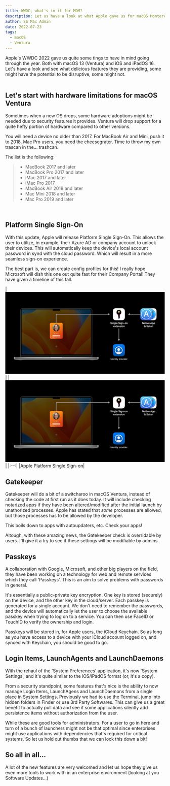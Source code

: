 ```yaml
---
title: WWDC, what's in it for MDM?
description: Let us have a look at what Apple gave us for macOS Monterey, iOS and ipadOS
author: SS Mac Admin
date: 2022-07-23
tags:
  - macOS
  - Ventura
---
```


Apple's WWDC 2022 gave us quite some tings to have in mind going through the year. Both with macOS 13 (Ventura) and iOS and iPadOS 16. <br/>
Let's have a look and see what delicious features they are providing, some might have the potential to be disruptive, some might not. <br/><br/>




## Let's start with hardware limitations for macOS Ventura

Sometimes when a new OS drops, some hardware adoptions might be needed due to security features it provides. Ventura will drop support for a quite hefty portion of hardware compared to other versions.

You will need a device no older than 2017. For MacBook Air and Mini, push it to 2018. Mac Pro users, you need the cheesegrater. Time to throw my own trascan in the... trashcan.

The list is the following: 
>
> - MacBook 2017 and later<br/>
> - MacBook Pro 2017 and later<br/>
> - iMac 2017 and later<br/>
> - iMac Pro 2017<br/>
> - MacBook Air 2018 and later<br/>
> - Mac Mini 2018 and later<br/>
> - Mac Pro 2019 and later<br/>

<br/>

## Platform Single Sign-On

With this update, Apple will release Platform Single Sign-On. This allows the user to utilize, in example, their Azure AD or company account to unlock their devices. This will automatically keep the device's local account password in synd with the cloud password. Which will result in a more seamless sign-on experience.

The best part is, we can create config profiles for this! I really hope Microsoft will dish this one out quite fast for their Company Portal! They have given a timeline of this fall.

|![Platform Single Sign-On](/src/static/img/Plat_SSO.png)|
|<img src="/src/static/img/Plat_SSO.png">|
|:--:|
|Apple Platform Single Sign-on|


## Gatekeeper

Gatekeeper will do a bit of a switcharoo in macOS Ventura, instead of checking the code at first run as it does today. It will include checking notarized apps if they have been altered/modified after the initial launch by unathorized processes. Apple has stated that *some* processes are allowed, but those processes has to be allowed by the developer.

This boils down to apps with autoupdaters, etc. Check your apps!

Altough, with these amazing news, the Gatekeeper check is overridable by users. I'll give it a try to see if these settings will be modifiable by admins.


## Passkeys

A collaboration with Google, Microsoft, and other big players on the field, they have been working on a technology for web and remote services which they call 'Passkeys'. This is an aim to solve problems with passwords in general. 


It's essentially a public-private key encryption.
One key is stored (securely) on the device, and the other key in the cloud/server. Each passkey is generated for a single account. We don't need to remember the passwords, and the device will automatically let the user to choose the available passkey when trying to log on to a service. You can then use FaceID or TouchID to verify the ownership and login.

Passkeys will be stored in, for Apple users, the iCloud Keychain. So as long as you have access to a device with your iCloud account logged on, and synced with Keychain, you should be good to go.


## Login Items, LaunchAgents and LaunchDaemons

With the rehaul of the 'System Preferences' application, it's now 'System Settings', and it's quite similar to the iOS/iPadOS format (or, it's a copy). 

From a security standpoint, some features that's nice is the ability to now manage Login Items, LaunchAgens and LaunchDaemons from a single place in System Settings. Previously we had to use the Terminal, jump into hidden folders in Finder or use 3rd Party Softwares. This can give us a great benefit to actually pull data and see if some applications silently add persistence items without authorization from the user.

While these are good tools for administrators. For a user to go in here and turn of a bunch of launchers might not be that optimal since enterprises might use applications with dependencies that's required for critical systems. So let us hold out thumbs that we can lock this down a bit!


## So all in all...

A lot of the new features are very welcomed and let us hope they give us even more tools to work with in an enterprise environment (looking at you Software Updates...)